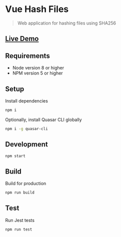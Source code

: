 # Vue Hash Files

> Web application for hashing files using SHA256

## [Live Demo](https://vitalyemelyanov.github.io/vue-hash-files/demo/#/)

## Requirements
* Node version 8 or higher
* NPM version 5 or higher

## Setup
Install dependencies
```bash
npm i
```
Optionally, install Quasar CLI globally
```bash
npm i -g quasar-cli
```

## Development
```bash
npm start
```

## Build
Build for production
```bash
npm run build
```

## Test
Run Jest tests
```bash
npm run test
